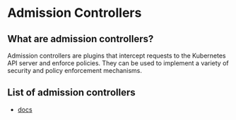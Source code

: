 # Admission Controllers

## What are admission controllers?

Admission controllers are plugins that intercept requests to the Kubernetes API server and enforce policies. They can be used to implement a variety of security and policy enforcement mechanisms.

## List of admission controllers

- [docs](https://kubernetes.io/docs/reference/access-authn-authz/admission-controllers/)
